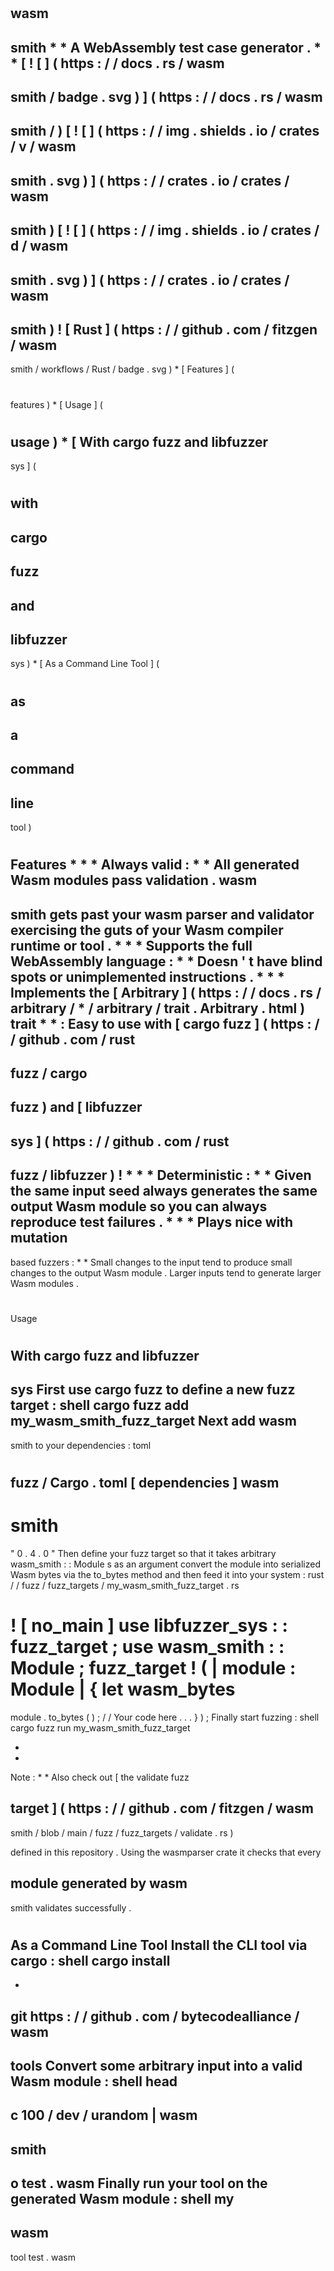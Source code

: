 #
wasm
-
smith
*
*
A
WebAssembly
test
case
generator
.
*
*
[
!
[
]
(
https
:
/
/
docs
.
rs
/
wasm
-
smith
/
badge
.
svg
)
]
(
https
:
/
/
docs
.
rs
/
wasm
-
smith
/
)
[
!
[
]
(
https
:
/
/
img
.
shields
.
io
/
crates
/
v
/
wasm
-
smith
.
svg
)
]
(
https
:
/
/
crates
.
io
/
crates
/
wasm
-
smith
)
[
!
[
]
(
https
:
/
/
img
.
shields
.
io
/
crates
/
d
/
wasm
-
smith
.
svg
)
]
(
https
:
/
/
crates
.
io
/
crates
/
wasm
-
smith
)
!
[
Rust
]
(
https
:
/
/
github
.
com
/
fitzgen
/
wasm
-
smith
/
workflows
/
Rust
/
badge
.
svg
)
*
[
Features
]
(
#
features
)
*
[
Usage
]
(
#
usage
)
*
[
With
cargo
fuzz
and
libfuzzer
-
sys
]
(
#
with
-
cargo
-
fuzz
-
and
-
libfuzzer
-
sys
)
*
[
As
a
Command
Line
Tool
]
(
#
as
-
a
-
command
-
line
-
tool
)
#
#
Features
*
*
*
Always
valid
:
*
*
All
generated
Wasm
modules
pass
validation
.
wasm
-
smith
gets
past
your
wasm
parser
and
validator
exercising
the
guts
of
your
Wasm
compiler
runtime
or
tool
.
*
*
*
Supports
the
full
WebAssembly
language
:
*
*
Doesn
'
t
have
blind
spots
or
unimplemented
instructions
.
*
*
*
Implements
the
[
Arbitrary
]
(
https
:
/
/
docs
.
rs
/
arbitrary
/
*
/
arbitrary
/
trait
.
Arbitrary
.
html
)
trait
*
*
:
Easy
to
use
with
[
cargo
fuzz
]
(
https
:
/
/
github
.
com
/
rust
-
fuzz
/
cargo
-
fuzz
)
and
[
libfuzzer
-
sys
]
(
https
:
/
/
github
.
com
/
rust
-
fuzz
/
libfuzzer
)
!
*
*
*
Deterministic
:
*
*
Given
the
same
input
seed
always
generates
the
same
output
Wasm
module
so
you
can
always
reproduce
test
failures
.
*
*
*
Plays
nice
with
mutation
-
based
fuzzers
:
*
*
Small
changes
to
the
input
tend
to
produce
small
changes
to
the
output
Wasm
module
.
Larger
inputs
tend
to
generate
larger
Wasm
modules
.
#
#
Usage
#
#
#
With
cargo
fuzz
and
libfuzzer
-
sys
First
use
cargo
fuzz
to
define
a
new
fuzz
target
:
shell
cargo
fuzz
add
my_wasm_smith_fuzz_target
Next
add
wasm
-
smith
to
your
dependencies
:
toml
#
fuzz
/
Cargo
.
toml
[
dependencies
]
wasm
-
smith
=
"
0
.
4
.
0
"
Then
define
your
fuzz
target
so
that
it
takes
arbitrary
wasm_smith
:
:
Module
s
as
an
argument
convert
the
module
into
serialized
Wasm
bytes
via
the
to_bytes
method
and
then
feed
it
into
your
system
:
rust
/
/
fuzz
/
fuzz_targets
/
my_wasm_smith_fuzz_target
.
rs
#
!
[
no_main
]
use
libfuzzer_sys
:
:
fuzz_target
;
use
wasm_smith
:
:
Module
;
fuzz_target
!
(
|
module
:
Module
|
{
let
wasm_bytes
=
module
.
to_bytes
(
)
;
/
/
Your
code
here
.
.
.
}
)
;
Finally
start
fuzzing
:
shell
cargo
fuzz
run
my_wasm_smith_fuzz_target
>
*
*
Note
:
*
*
Also
check
out
[
the
validate
fuzz
>
target
]
(
https
:
/
/
github
.
com
/
fitzgen
/
wasm
-
smith
/
blob
/
main
/
fuzz
/
fuzz_targets
/
validate
.
rs
)
>
defined
in
this
repository
.
Using
the
wasmparser
crate
it
checks
that
every
>
module
generated
by
wasm
-
smith
validates
successfully
.
#
#
#
As
a
Command
Line
Tool
Install
the
CLI
tool
via
cargo
:
shell
cargo
install
-
-
git
https
:
/
/
github
.
com
/
bytecodealliance
/
wasm
-
tools
Convert
some
arbitrary
input
into
a
valid
Wasm
module
:
shell
head
-
c
100
/
dev
/
urandom
|
wasm
-
smith
-
o
test
.
wasm
Finally
run
your
tool
on
the
generated
Wasm
module
:
shell
my
-
wasm
-
tool
test
.
wasm

